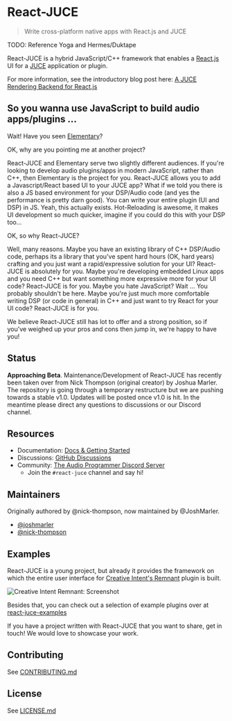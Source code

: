 # React-JUCE

> Write cross-platform native apps with React.js and JUCE

TODO: Reference Yoga and Hermes/Duktape

React-JUCE is a hybrid JavaScript/C++ framework that enables a [React.js](https://reactjs.org/) UI for a [JUCE](http://juce.com/) application or plugin.

For more information, see the introductory blog post here: [A JUCE Rendering Backend for React.js](https://nickwritesablog.com/blueprint-a-juce-rendering-backend-for-react-js)

## So you wanna use JavaScript to build audio apps/plugins ...

Wait! Have you seen [Elementary](https://github.com/nick-thompson/elementary)?

OK, why are you pointing me at another project?

React-JUCE and Elementary serve two slightly different audiences. If you're looking to develop audio plugins/apps
in modern JavaScript, rather than C++, then Elementary is the project for you. React-JUCE allows you to add a
Javascript/React based UI to your JUCE app? What if we told you there is also a JS based environment for your DSP/Audio
code (and yes the performance is pretty darn good). You can write your entire plugin (UI and DSP) in JS.
Yeah, this actually exists. Hot-Reloading is awesome, it makes UI development so much quicker, imagine if you could
do this with your DSP too...

OK, so why React-JUCE?

Well, many reasons. Maybe you have an existing library of C++ DSP/Audio code, perhaps its a library that you've spent
hard hours (OK, hard years) crafting and you just want a rapid/expressive solution for your UI? React-JUCE is absolutely for you.
Maybe you're developing embedded Linux apps and you need C++ but want something more expressive more for your UI code?
React-JUCE is for you. Maybe you hate JavaScript? Wait ... You probably shouldn't be here. Maybe you're just much more
comfortable writing DSP (or code in general) in C++ and just want to try React for your UI code? React-JUCE is for you.

We believe React-JUCE still has lot to offer and a strong position, so if you've weighed up your pros and cons then jump in, we're
happy to have you!

## Status

**Approaching Beta**. Maintenance/Development of React-JUCE has recently been taken over from Nick Thompson (original creator) by Joshua Marler.
The repository is going through a temporary restructure but we are pushing towards a stable v1.0. Updates will be posted once v1.0 is hit.
In the meantime please direct any questions to discussions or our Discord channel.

## Resources

- Documentation: [Docs & Getting Started](https://docs.react-juce.dev)
- Discussions: [GitHub Discussions](https://github.com/JoshMarler/react-juce/discussions)
- Community: [The Audio Programmer Discord Server](https://discord.gg/3H4wwVf49v)
  - Join the `#react-juce` channel and say hi!

## Maintainers

  Originally authored by @nick-thompson, now maintained by @JoshMarler.

- [@joshmarler](https://github.com/JoshMarler)
- [@nick-thompson](https://github.com/nick-thompson)

## Examples

React-JUCE is a young project, but already it provides the framework on which the entire user interface for [Creative Intent's Remnant](https://www.creativeintent.co/product/remnant) plugin is built.

![Creative Intent Remnant: Screenshot](_media/RemnantScreenShot.jpg)

Besides that, you can check out a selection of example plugins over at [react-juce-examples](https://github.com/JoshMarler/react-juce-examples)

If you have a project written with React-JUCE that you want to share, get in touch! We would love to showcase your work.

## Contributing

See [CONTRIBUTING.md](https://github.com/JoshMarler/react-juce/blob/master/CONTRIBUTING.md)

## License

See [LICENSE.md](https://github.com/JoshMarler/react-juce/blob/master/LICENSE.md)
